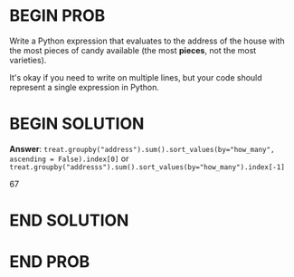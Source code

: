 # BEGIN PROB

Write a Python expression that evaluates to the address of the house
with the most pieces of candy available (the most **pieces**, not the
most varieties).

It's okay if you need to write on multiple lines, but your code should
represent a single expression in Python.


# BEGIN SOLUTION

**Answer**: `treat.groupby("address").sum().sort_values(by="how_many", ascending = False).index[0]` or `treat.groupby("addresss").sum().sort_values(by="how_many").index[-1]`

<average>67</average>

# END SOLUTION

# END PROB